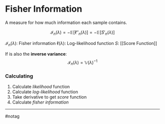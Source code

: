 # Fisher Information
A measure for how much information each sample contains.

$$
\mathcal{I}_{n}(\lambda)
= - \mathbb{E}\Big[ \ell''_{n}(\lambda) \Big]
= - \mathbb{E}\Big[ S'_{n}(\lambda) 
\Big]
$$

$\mathcal{I}_{n}(\lambda)$: Fisher information
$\ell(\lambda)$: Log-likelihood function
$S$: [[Score Function]]

If is also the **inverse variance**:
$$
\mathcal{I}_{n}(\lambda) = \mathbb{V}(\lambda)^{-1}
$$

### Calculating
1. Calculate *likelihood* function
2. Calculate *log-likelihood* function
3. Take derivative to get *score* function
4. Calculate *fisher information*


---
#notag